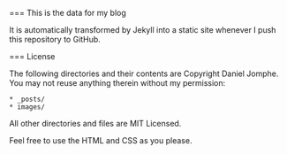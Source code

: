 === This is the data for my blog

It is automatically transformed by Jekyll into a static site whenever I push this repository to GitHub.

=== License

The following directories and their contents are Copyright Daniel Jomphe. You may not reuse anything therein without my permission:

    * _posts/
    * images/

All other directories and files are MIT Licensed.

Feel free to use the HTML and CSS as you please.
